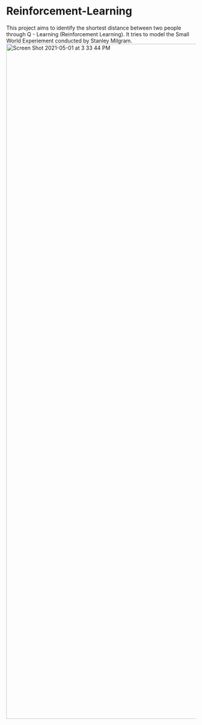 # Reinforcement-Learning

This project aims to identify the shortest distance between two people through Q - Learning (Reinforcement Learning). It tries to model the Small World Experiement conducted by Stanley Milgram. 
<img width="1789" alt="Screen Shot 2021-05-01 at 3 33 44 PM" src="https://user-images.githubusercontent.com/30974949/116793239-9a441680-aa93-11eb-9fa8-d674f5c76f45.png">


